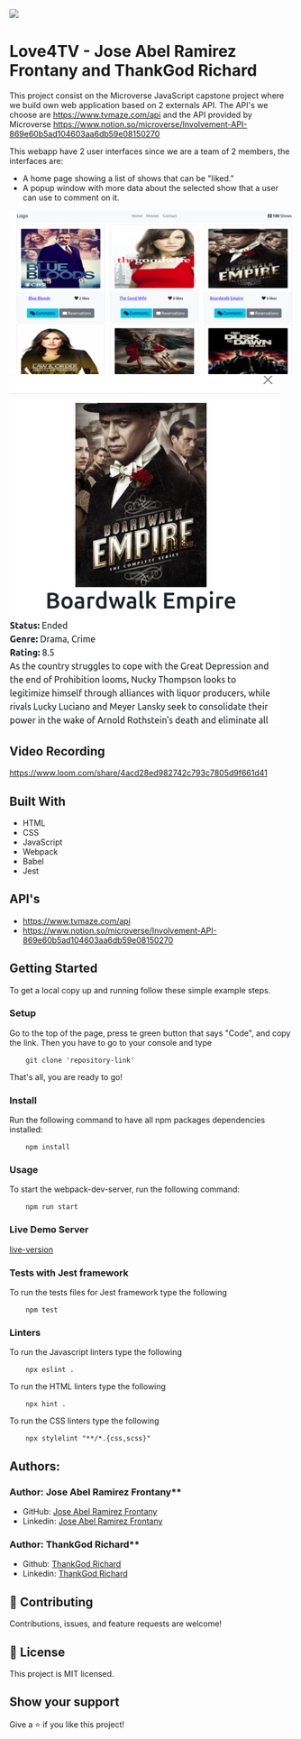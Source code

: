 ![](https://img.shields.io/badge/Microverse-blueviolet)

# Love4TV - Jose Abel Ramirez Frontany and ThankGod Richard

This project consist on the Microverse JavaScript capstone project where we build own web application based on 2 externals API. The API's we choose are https://www.tvmaze.com/api and the API provided by Microverse https://www.notion.so/microverse/Involvement-API-869e60b5ad104603aa6db59e08150270

This webapp have 2 user interfaces since we are a team of 2 members, the interfaces are:

- A home page showing a list of shows that can be "liked."
- A popup window with more data about the selected show that a user can use to comment on it.

![screenshot](./app_screenshot.png)
![screenshot](./app_screenshot2.png)

## Video Recording

https://www.loom.com/share/4acd28ed982742c793c7805d9f661d41

## Built With

- HTML
- CSS
- JavaScript
- Webpack
- Babel
- Jest

## API's

- https://www.tvmaze.com/api
- https://www.notion.so/microverse/Involvement-API-869e60b5ad104603aa6db59e08150270

## Getting Started

To get a local copy up and running follow these simple example steps.

### Setup

Go to the top of the page, press te green button that says "Code", and copy the link. Then you have to go to your console and type

```
    git clone 'repository-link'
```

That's all, you are ready to go!

### Install

Run the following command to have all npm packages dependencies installed:

```
    npm install
```

### Usage

To start the webpack-dev-server, run the following command:

```
    npm run start
```

### Live Demo Server

[live-version](https://love4tv.netlify.app/)

### Tests with Jest framework

To run the tests files for Jest framework type the following

```
    npm test
```

### Linters

To run the Javascript linters type the following

```
    npx eslint .
```

To run the HTML linters type the following

```
    npx hint .

```

To run the CSS linters type the following

```
    npx stylelint "**/*.{css,scss}"
```

## Authors:

### Author: Jose Abel Ramirez Frontany\*\*

- GitHub: [Jose Abel Ramirez Frontany](https://github.com/jose-Abel)
- Linkedin: [Jose Abel Ramirez Frontany](https://www.linkedin.com/in/jose-abel-r-7674a842/)

### Author: ThankGod Richard\*\*

- Github: [ThankGod Richard](http://github.com/thankgodr)
- Linkedin: [ThankGod Richard](http://linkedin.com/in/thankgodr)

## 🤝 Contributing

Contributions, issues, and feature requests are welcome!

## 📝 License

This project is MIT licensed.

## Show your support

Give a ⭐️ if you like this project!
